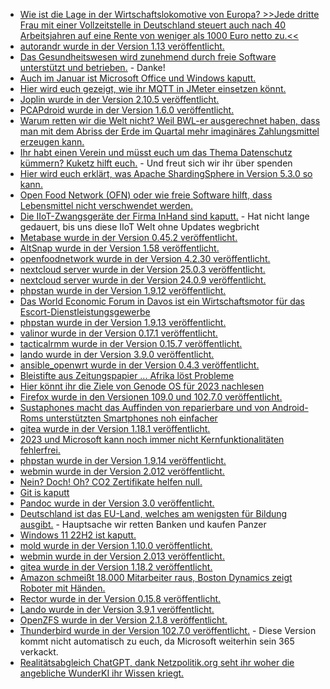 * [Wie ist die Lage in der Wirtschaftslokomotive von Europa? >>Jede dritte Frau mit einer Vollzeitstelle in Deutschland steuert auch nach 40 Arbeitsjahren auf eine Rente von weniger als 1000 Euro netto zu.<<](https://blog.fefe.de/?ts=9d3d3143)
* [autorandr wurde in der Version 1.13 veröffentlicht.](https://github.com/phillipberndt/autorandr/releases/tag/1.13)
* [Das Gesundheitswesen wird zunehmend durch freie Software unterstützt und betrieben.](https://opensource.com/article/23/1/open-source-software-transforming-healthcare) - Danke!
* [Auch im Januar ist Microsoft Office und Windows kaputt.](https://www.borncity.com/blog/2023/01/16/weiterhin-sql-probleme-durch-office-und-windows-januar-2023-updates/)
* [Hier wird euch gezeigt, wie ihr MQTT in JMeter einsetzen könnt.](https://opensource.com/article/23/1/mqtt-plug-in-jmeter)
* [Joplin wurde in der Version 2.10.5 veröffentlicht.](https://github.com/laurent22/joplin/releases/tag/v2.10.5)
* [PCAPdroid wurde in der Version 1.6.0 veröffentlicht.](https://github.com/emanuele-f/PCAPdroid/releases/tag/v1.6.0)
* [Warum retten wir die Welt nicht? Weil BWL-er ausgerechnet haben, dass man mit dem Abriss der Erde im Quartal mehr imaginäres Zahlungsmittel erzeugen kann.](https://netzfrauen.org/2023/01/16/davos-3/)
* [Ihr habt einen Verein und müsst euch um das Thema Datenschutz kümmern? Kuketz hilft euch.](https://www.kuketz-blog.de/ideen-zur-selbsthilfe-datenschutz-im-verein-digitalisierung-im-verein-teil2/) - Und freut sich wir ihr über spenden
* [Hier wird euch erklärt, was Apache ShardingSphere in Version 5.3.0 so kann.](https://opensource.com/article/23/1/apache-shardingsphere-new-features)
* [Open Food Network (OFN) oder wie freie Software hilft, dass Lebensmittel nicht verschwendet werden.](https://opensource.com/article/23/1/food-sovereignty-open-source)
* [Die IIoT-Zwangsgeräte der Firma InHand sind kaputt.](https://www.borncity.com/blog/2023/01/17/schwere-sicherheitslcken-inrouter-firmware-von-inhand-networks-bedroht-roboter-stromzhler-med-gerte-etc/) - Hat nicht lange gedauert, bis uns diese IIoT Welt ohne Updates wegbricht
* [Metabase wurde in der Version 0.45.2 veröffentlicht.](https://github.com/metabase/metabase/releases/tag/v0.45.2)
* [AltSnap wurde in der Version 1.58 veröffentlicht.](https://github.com/RamonUnch/AltSnap/releases/tag/1.58)
* [openfoodnetwork wurde in der Version 4.2.30 veröffentlicht.](https://github.com/openfoodfoundation/openfoodnetwork/releases/tag/v4.2.30)
* [nextcloud server wurde in der Version 25.0.3 veröffentlicht.](https://github.com/nextcloud/server/releases/tag/v25.0.3)
* [nextcloud server wurde in der Version 24.0.9 veröffentlicht.](https://github.com/nextcloud/server/releases/tag/v24.0.9)
* [phpstan wurde in der Version 1.9.12 veröffentlicht.](https://github.com/phpstan/phpstan/releases/tag/1.9.12)
* [Das World Economic Forum in Davos ist ein Wirtschaftsmotor für das Escort-Dienstleistungsgewerbe](https://blog.fefe.de/?ts=9d380c1e)
* [phpstan wurde in der Version 1.9.13 veröffentlicht.](https://github.com/phpstan/phpstan/releases/tag/1.9.13)
* [valinor wurde in der Version 0.17.1 veröffentlicht.](https://github.com/CuyZ/Valinor/releases/tag/0.17.1)
* [tacticalrmm wurde in der Version 0.15.7 veröffentlicht.](https://github.com/amidaware/tacticalrmm/releases/tag/v0.15.7)
* [lando wurde in der Version 3.9.0 veröffentlicht.](https://github.com/lando/lando/releases/tag/v3.9.0)
* [ansible_openwrt wurde in der Version 0.4.3 veröffentlicht.](https://github.com/imp1sh/ansible_openwrt/releases/tag/v0.4.3)
* [Bleistifte aus Zeitungspapier ... Afrika löst Probleme](https://netzfrauen.org/2023/01/18/africa-36/)
* [Hier könnt ihr die Ziele von Genode OS für 2023 nachlesen](https://www.phoronix.com/news/Genode-OS-2023-Roadmap)
* [Firefox wurde in den Versionen 109.0 und 102.7.0 veröffentlicht.](https://www.borncity.com/blog/2023/01/18/firefox-109-0-und-102-7-0-esr-freigegeben/)
* [Sustaphones macht das Auffinden von reparierbare und von Android-Roms unterstützten Smartphones noh einfacher](https://www.onli-blogging.de/2230/Verbesserungen-fuer-sustaphones-Ankerlinks,-Design,-Romauswahl.html)
* [gitea wurde in der Version 1.18.1 veröffentlicht.](https://github.com/go-gitea/gitea/releases/tag/v1.18.1)
* [2023 und Microsoft kann noch immer nicht Kernfunktionalitäten fehlerfrei.](https://www.borncity.com/blog/2023/01/17/ldap-schwachstellen-domain-controller-mit-januar-2023-updates-patchen/)
* [phpstan wurde in der Version 1.9.14 veröffentlicht.](https://github.com/phpstan/phpstan/releases/tag/1.9.14)
* [webmin wurde in der Version 2.012 veröffentlicht.](https://github.com/webmin/webmin/releases/tag/2.012)
* [Nein? Doch! Oh? CO2 Zertifikate helfen null.](https://blog.fefe.de/?ts=9d36b9a3)
* [Git is kaputt](https://blog.fefe.de/?ts=9d36c7d2)
* [Pandoc wurde in der Version 3.0 veröffentlicht.](https://lwn.net/Articles/920480/)
* [Deutschland ist das EU-Land, welches am wenigsten für Bildung ausgibt.](https://netzfrauen.org/2023/01/19/bildung-4/) - Hauptsache wir retten Banken und kaufen Panzer
* [Windows 11 22H2 ist kaputt.](https://www.borncity.com/blog/2023/01/19/windows-11-22h2-systemwiederherstellung-verursacht-this-app-cant-open-fehler/)
* [mold wurde in der Version 1.10.0 veröffentlicht.](https://github.com/rui314/mold/releases/tag/v1.10.0)
* [webmin wurde in der Version 2.013 veröffentlicht.](https://github.com/webmin/webmin/releases/tag/2.013)
* [gitea wurde in der Version 1.18.2 veröffentlicht.](https://github.com/go-gitea/gitea/releases/tag/v1.18.2)
* [Amazon schmeißt 18.000 Mitarbeiter raus, Boston Dynamics zeigt Roboter mit Händen.](https://blog.fefe.de/?ts=9d3440c7)
* [Rector wurde in der Version 0.15.8 veröffentlicht.](https://github.com/rectorphp/rector/releases/tag/0.15.8)
* [Lando wurde in der Version 3.9.1 veröffentlicht.](https://github.com/lando/lando/releases/tag/v3.9.1)
* [OpenZFS wurde in der Version 2.1.8 veröffentlicht.](https://github.com/openzfs/zfs/releases/tag/zfs-2.1.8)
* [Thunderbird wurde in der Version 102.7.0 veröffentlicht.](https://www.borncity.com/blog/2023/01/20/thunderbird-102-7-0-kein-auto-release-wegen-problemen-mit-microsoft-365/) - Diese Version kommt nicht automatisch zu euch, da Microsoft weiterhin sein 365 verkackt.
* [Realitätsabgleich ChatGPT, dank Netzpolitik.org seht ihr woher die angebliche WunderKI ihr Wissen kriegt.](https://netzpolitik.org/2023/globaler-sueden-prekaere-klickarbeit-hinter-den-kulissen-von-chatgpt/)

